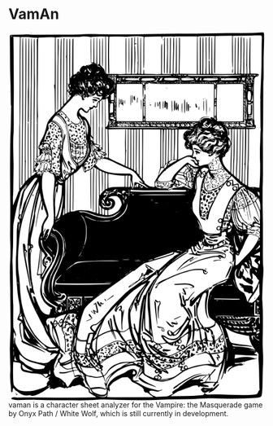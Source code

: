 # VamAn

<img src="https://raw.githubusercontent.com/PatrickLerner/vaman/master/etc/logo.png" align="right" />

vaman is a character sheet analyzer for the Vampire: the Masquerade game by Onyx Path / White Wolf, which is still currently in development.
